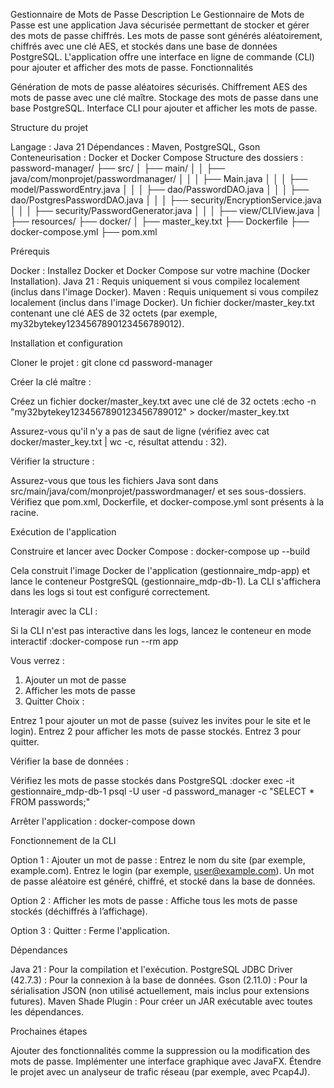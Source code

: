 Gestionnaire de Mots de Passe
Description
Le Gestionnaire de Mots de Passe est une application Java sécurisée permettant de stocker et gérer des mots de passe chiffrés. Les mots de passe sont générés aléatoirement, chiffrés avec une clé AES, et stockés dans une base de données PostgreSQL. L'application offre une interface en ligne de commande (CLI) pour ajouter et afficher des mots de passe.
Fonctionnalités

Génération de mots de passe aléatoires sécurisés.
Chiffrement AES des mots de passe avec une clé maître.
Stockage des mots de passe dans une base PostgreSQL.
Interface CLI pour ajouter et afficher les mots de passe.

Structure du projet

Langage : Java 21
Dépendances : Maven, PostgreSQL, Gson
Conteneurisation : Docker et Docker Compose
Structure des dossiers :
password-manager/
├── src/
│   ├── main/
│   │   ├── java/com/monprojet/passwordmanager/
│   │   │   ├── Main.java
│   │   │   ├── model/PasswordEntry.java
│   │   │   ├── dao/PasswordDAO.java
│   │   │   ├── dao/PostgresPasswordDAO.java
│   │   │   ├── security/EncryptionService.java
│   │   │   ├── security/PasswordGenerator.java
│   │   │   ├── view/CLIView.java
│   ├── resources/
├── docker/
│   ├── master_key.txt
├── Dockerfile
├── docker-compose.yml
├── pom.xml



Prérequis

Docker : Installez Docker et Docker Compose sur votre machine (Docker Installation).
Java 21 : Requis uniquement si vous compilez localement (inclus dans l'image Docker).
Maven : Requis uniquement si vous compilez localement (inclus dans l'image Docker).
Un fichier docker/master_key.txt contenant une clé AES de 32 octets (par exemple, my32bytekey1234567890123456789012).

Installation et configuration

Cloner le projet :
git clone <repository-url>
cd password-manager


Créer la clé maître :

Créez un fichier docker/master_key.txt avec une clé de 32 octets :echo -n "my32bytekey1234567890123456789012" > docker/master_key.txt


Assurez-vous qu'il n'y a pas de saut de ligne (vérifiez avec cat docker/master_key.txt | wc -c, résultat attendu : 32).


Vérifier la structure :

Assurez-vous que tous les fichiers Java sont dans src/main/java/com/monprojet/passwordmanager/ et ses sous-dossiers.
Vérifiez que pom.xml, Dockerfile, et docker-compose.yml sont présents à la racine.



Exécution de l'application

Construire et lancer avec Docker Compose :
docker-compose up --build


Cela construit l'image Docker de l'application (gestionnaire_mdp-app) et lance le conteneur PostgreSQL (gestionnaire_mdp-db-1).
La CLI s'affichera dans les logs si tout est configuré correctement.


Interagir avec la CLI :

Si la CLI n'est pas interactive dans les logs, lancez le conteneur en mode interactif :docker-compose run --rm app


Vous verrez :
1. Ajouter un mot de passe
2. Afficher les mots de passe
3. Quitter
Choix :


Entrez 1 pour ajouter un mot de passe (suivez les invites pour le site et le login).
Entrez 2 pour afficher les mots de passe stockés.
Entrez 3 pour quitter.


Vérifier la base de données :

Vérifiez les mots de passe stockés dans PostgreSQL :docker exec -it gestionnaire_mdp-db-1 psql -U user -d password_manager -c "SELECT * FROM passwords;"


Arrêter l'application :
docker-compose down


Fonctionnement de la CLI

Option 1 : Ajouter un mot de passe :
Entrez le nom du site (par exemple, example.com).
Entrez le login (par exemple, user@example.com).
Un mot de passe aléatoire est généré, chiffré, et stocké dans la base de données.


Option 2 : Afficher les mots de passe :
Affiche tous les mots de passe stockés (déchiffrés à l’affichage).


Option 3 : Quitter :
Ferme l'application.



Dépendances

Java 21 : Pour la compilation et l'exécution.
PostgreSQL JDBC Driver (42.7.3) : Pour la connexion à la base de données.
Gson (2.11.0) : Pour la sérialisation JSON (non utilisé actuellement, mais inclus pour extensions futures).
Maven Shade Plugin : Pour créer un JAR exécutable avec toutes les dépendances.

Prochaines étapes

Ajouter des fonctionnalités comme la suppression ou la modification des mots de passe.
Implémenter une interface graphique avec JavaFX.
Étendre le projet avec un analyseur de trafic réseau (par exemple, avec Pcap4J).

